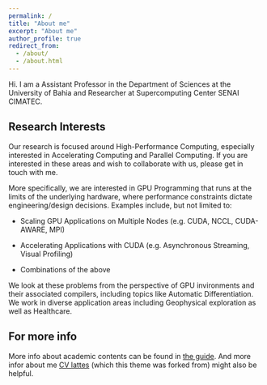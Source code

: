 ```yaml
---
permalink: /
title: "About me"
excerpt: "About me"
author_profile: true
redirect_from: 
  - /about/
  - /about.html
---
```



Hi. I am a Assistant Professor in the Department of Sciences at the University of Bahia and Researcher at Supercomputing Center SENAI CIMATEC.

Research Interests
------
Our research is focused around High-Performance Computing, especially interested in Accelerating Computing and Parallel Computing. If you are interested in these areas and wish to collaborate with us, please get in touch with me.

More specifically, we are interested in GPU Programming that runs at the limits of the underlying hardware, where performance constraints dictate engineering/design decisions. Examples include, but not limited to:

 * Scaling GPU Applications on Multiple Nodes (e.g. CUDA, NCCL, CUDA-AWARE, MPI)

 * Accelerating Applications with CUDA (e.g. Asynchronous Streaming, Visual Profiling)
 
 * Combinations of the above

We look at these problems from the perspective of GPU invironments and their associated compilers, including topics like Automatic Differentiation. We work in diverse application areas including Geophysical exploration as well as Healthcare.

For more info
------
More info about academic contents can be found in [the guide](https://muriloboratto.docentes.uneb.br). 
And more infor about me [CV lattes](http://lattes.cnpq.br/9222855062709254) (which this theme was forked from) might also be helpful.
